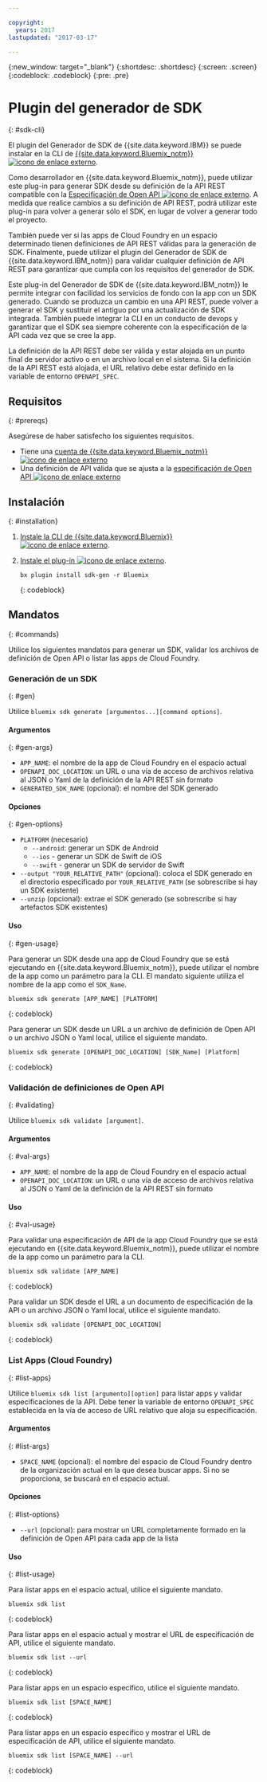 ```yaml
---

copyright:
  years: 2017
lastupdated: "2017-03-17"

---
```

{:new_window: target="_blank"}
{:shortdesc: .shortdesc}
{:screen: .screen}
{:codeblock: .codeblock}
{:pre: .pre}

# Plugin del generador de SDK
{: #sdk-cli}

El plugin del Generador de SDK de {{site.data.keyword.IBM}} se puede instalar en la CLI de [{{site.data.keyword.Bluemix_notm}} ![icono de enlace externo](../icons/launch-glyph.svg "icono de enlace externo")](/docs/cli/reference/bluemix_cli/index.html).

Como desarrollador en {{site.data.keyword.Bluemix_notm}}, puede utilizar este plug-in para generar SDK desde su definición de la API REST compatible con la [Especificación de Open API ![icono de enlace externo](../icons/launch-glyph.svg "icono de enlace externo")](https://www.openapis.org/). A medida que realice cambios a su definición de API REST, podrá utilizar este plug-in para volver a generar sólo el SDK, en lugar de volver a generar todo el proyecto.

También puede ver si las apps de Cloud Foundry en un espacio determinado tienen definiciones de API REST válidas para la generación de SDK. Finalmente, puede utilizar el plugin del Generador de SDK de {{site.data.keyword.IBM_notm}} para validar cualquier definición de API REST para garantizar que cumpla con los requisitos del generador de SDK.

Este plug-in del Generador de SDK de {{site.data.keyword.IBM_notm}} le permite integrar con facilidad los servicios de fondo con la app con un SDK generado. Cuando se produzca un cambio en una API REST, puede volver a generar el SDK y sustituir el antiguo por una actualización de SDK integrada. También puede integrar la CLI en un conducto de devops y garantizar que el SDK sea siempre coherente con la especificación de la API cada vez que se cree la app.

La definición de la API REST debe ser válida y estar alojada en un punto final de servidor activo o en un archivo local en el sistema. Si la definición de la API REST está alojada, el URL relativo debe estar definido en la variable de entorno `OPENAPI_SPEC`.


## Requisitos
{: #prereqs}

Asegúrese de haber satisfecho los siguientes requisitos.

* Tiene una [cuenta de {{site.data.keyword.Bluemix_notm}} ![icono de enlace externo](../icons/launch-glyph.svg "icono de enlace externo")](http://bluemix.net)
* Una definición de API válida que se ajusta a la [especificación de Open API ![icono de enlace externo](../icons/launch-glyph.svg "icono de enlace externo")](https://www.openapis.org/)


## Instalación
{: #installation}

1. [Instale la CLI de {{site.data.keyword.Bluemix}} ![icono de enlace externo](../icons/launch-glyph.svg "icono de enlace externo")](http://clis.ng.bluemix.net/ui/home.html).

2. [Instale el plug-in ![icono de enlace externo](../icons/launch-glyph.svg "icono de enlace externo")](/docs/cli/reference/bluemix_cli/index.html#install_plug-in).

	```
	bx plugin install sdk-gen -r Bluemix
	```
	{: codeblock}


## Mandatos
{: #commands}

Utilice los siguientes mandatos para generar un SDK, validar los archivos de definición de Open API o listar las apps de Cloud Foundry.


### Generación de un SDK
{: #gen}

Utilice `bluemix sdk generate [argumentos...][command options]`.


#### Argumentos
{: #gen-args}

* `APP_NAME`: el nombre de la app de Cloud Foundry en el espacio actual
* `OPENAPI_DOC_LOCATION`: un URL o una vía de acceso de archivos relativa al JSON o Yaml de la definición de la API REST sin formato
* `GENERATED_SDK_NAME` (opcional): el nombre del SDK generado


#### Opciones
{: #gen-options}

* `PLATFORM` (necesario)
   * `--android`: generar un SDK de Android
   * `--ios` - generar un SDK de Swift de iOS
   * `--swift` - generar un SDK de servidor de Swift
* `--output "YOUR_RELATIVE_PATH"` (opcional): coloca el SDK generado en el directorio especificado por `YOUR_RELATIVE_PATH` (se sobrescribe si hay un SDK existente)
* `--unzip` (opcional): extrae el SDK generado (se sobrescribe si hay artefactos SDK existentes)


#### Uso
{: #gen-usage}

Para generar un SDK desde una app de Cloud Foundry que se está ejecutando en {{site.data.keyword.Bluemix_notm}}, puede utilizar el nombre de la app como un parámetro para la CLI. El mandato siguiente utiliza el nombre de la app como el `SDK_Name`.

```
bluemix sdk generate [APP_NAME] [PLATFORM]
```
{: codeblock}

Para generar un SDK desde un URL a un archivo de definición de Open API o un archivo JSON o Yaml local, utilice el siguiente mandato.

```
bluemix sdk generate [OPENAPI_DOC_LOCATION] [SDK_Name] [Platform]
```
{: codeblock}


### Validación de definiciones de Open API
{: #validating}

Utilice `bluemix sdk validate [argument]`.


#### Argumentos
{: #val-args}

* `APP_NAME`: el nombre de la app de Cloud Foundry en el espacio actual
* `OPENAPI_DOC_LOCATION`: un URL o una vía de acceso de archivos relativa al JSON o Yaml de la definición de la API REST sin formato


#### Uso
{: #val-usage}

Para validar una especificación de API de la app Cloud Foundry que se está ejecutando en {{site.data.keyword.Bluemix_notm}}, puede utilizar el nombre de la app como un parámetro para la CLI.

```
bluemix sdk validate [APP_NAME]
```
{: codeblock}

Para validar un SDK desde el URL a un documento de especificación de la API o un archivo JSON o Yaml local, utilice el siguiente mandato.

```
bluemix sdk validate [OPENAPI_DOC_LOCATION]
```
{: codeblock}



### List Apps (Cloud Foundry)
{: #list-apps}

Utilice `bluemix sdk list [argumento][option]` para listar apps y validar especificaciones de la API. Debe tener la variable de entorno `OPENAPI_SPEC` establecida en la vía de acceso de URL relativo que aloja su especificación.


#### Argumentos
{: #list-args}

* `SPACE_NAME` (opcional): el nombre del espacio de Cloud Foundry dentro de la organización actual en la que desea buscar apps. Si no se proporciona, se buscará en el espacio actual.


#### Opciones
{: #list-options}

* `--url` (opcional): para mostrar un URL completamente formado en la definición de Open API para cada app de la lista


#### Uso
{: #list-usage}

Para listar apps en el espacio actual, utilice el siguiente mandato.

```
bluemix sdk list
```
{: codeblock}

Para listar apps en el espacio actual y mostrar el URL de especificación de API, utilice el siguiente mandato.

```
bluemix sdk list --url
```
{: codeblock}

Para listar apps en un espacio específico, utilice el siguiente mandato.

```
bluemix sdk list [SPACE_NAME]
```
{: codeblock}

Para listar apps en un espacio específico y mostrar el URL de especificación de API, utilice el siguiente mandato.

```
bluemix sdk list [SPACE_NAME] --url
```
{: codeblock}
